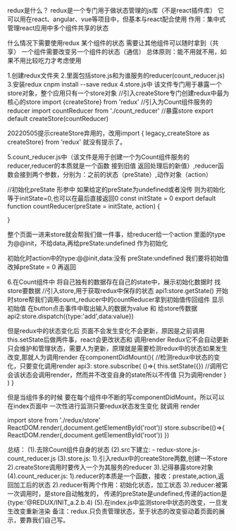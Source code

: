 redux是什么？
redux是一个专门用于做状态管理的js库（不是react插件库）
它可以用在react、angular、vue等项目中，但基本与react配合使用
作用：集中式管理react应用中多个组件共享的状态

什么情况下需要使用redux
某个组件的状态 需要让其他组件可以随时拿到（共享）
一个组件需要改变另一个组件的状态（通信）
总体原则：能不用就不用，如果不用比较吃力才考虑使用

1.创建redux文件夹
2.里面包括store.js和为谁服务的reducer(count_reducer.js)
3.安装redux cnpm install --save redux
4.store.js中
该文件专门用于暴露一个store对象，整个应用只有一个store对象
  //引入createStore专门创建redux中最为核心的store
  import {createStore} from 'redux'
  //引入为Count组件服务的reducer
  import countReducer from './count_reducer'
  //暴露store
  export default createStore(countReducer)


   20220505提示createStore弃用的，改用import { legacy_createStore as createStore} from 'redux' 就没有提示了。

  5.count_reducer.js中（该文件是用于创建一个为Count组件服务的reducer,reducer的本质就是一个函数  接到旧值  返回处理后的新值）,reducer函数会接到两个参数，分别为：之前的状态（preState）,动作对象（action）

  //初始化preState 形参中 如果给定的preState为undefined或者没传 则为初始化等于initState=0,也可以在最后直接返回0
  const initState = 0
  export default function countReducer(preState = initState, action) {


  }
  
  整个页面一进来store就会帮我们做一件事，给reducer给一个action 里面的type为@@init，不给data,再给preState:undefined 作为初始化
  
  初始化时action中的type:@@init,data:没有
  preState:undefined 我们要将初始值改掉preState = 0 再返回

  6.在Count组件中 将自己独有的数据存在自己的state中，展示初始化数据时 找store要数据
  //引入store,用于获取redux中保存的状态
  api1:store.getState() 开始时store帮我们调用count_reducer中的countReducer拿到初始值传回组件 显示初始值
  在button点击事件中取出输入的数据为value 和 给store传数据
  api2:store.dispatch({type:'add',data:value})

但是redux中的状态变化后 页面不会发生变化不会更新，原因是之前调用this.setState后做两件事，react会更改状态和 调用render
Redux它不会自动更新只会维护和管理状态，需要人为更新，原理就是需要检测redux中的状态如果发生改变,那就人为调用render
在componentDidMount(){
  //检测redux中状态的变化，只要变化调用render
  api3: store.subscribe(
    ()=>{
      this.setState({}) //调用它会该状态会调用render，然而并不改变自身的state所以不传值  只为调用render
    }
  )
}

但是当组件多的时候 要在每个组件中不断的写componentDidMount，所以可以在index页面中 一次性进行监测只要redux状态发生变化 就调用 render

import store from './redux/store'
ReactDOM.render(<App/>,document.getElementById('root'))
store.subscribe(()=>{
  ReactDOM.render(<App/>,document.getElementById('root'))
})










总结：
    (1).去除Count组件自身的状态
    (2).src下建立:
    - redux-store.js-count_reducer.js
    (3).store.js:
       1).引入redux中的createStore两数,创建一不store
       2).createStore调用时要传入一个为其服务的reducer
       3).记得暴露store对象
    (4).count_reducer.js:
       1).reducer的本质是一个函数，接收：prestate,action,返回加工后的状态
       2).reducer有两个作用：初始化状态，加工状态
       3).reducer:被第一次调用时，是store自动触发的，
         传递的preState是undefined,传递的action是{type:'@REDUX/INIT_a.2.b.4)
    (5).在index.js中监测store中状态的改变，一旦发生改变重新渲染<App/>
    备注：redux.只负责管理状态，至于状态的改变驱动着页面的展示，要靠我们自己写。
